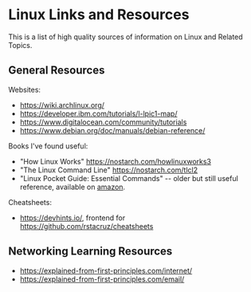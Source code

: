 # Linux Links and Resources

This is a list of high quality sources of information on Linux and Related Topics.

## General Resources

Websites:

* <https://wiki.archlinux.org/>
* <https://developer.ibm.com/tutorials/l-lpic1-map/>
* <https://www.digitalocean.com/community/tutorials>
* <https://www.debian.org/doc/manuals/debian-reference/>

Books I've found useful:

* "How Linux Works" <https://nostarch.com/howlinuxworks3>
* "The Linux Command Line" <https://nostarch.com/tlcl2>
* "Linux Pocket Guide: Essential Commands" -- older but still useful reference, available on [amazon](https://www.amazon.com/Linux-Pocket-Guide-Essential-Commands/dp/1491927577/).

Cheatsheets:

* <https://devhints.io/>, frontend for <https://github.com/rstacruz/cheatsheets>

## Networking Learning Resources

* <https://explained-from-first-principles.com/internet/>
* <https://explained-from-first-principles.com/email/>

